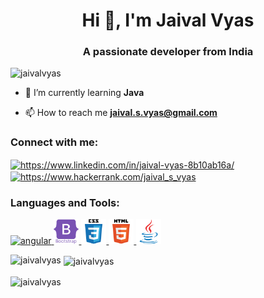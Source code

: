 <h1 align="center">Hi 👋, I'm Jaival Vyas</h1>
<h3 align="center">A passionate developer from India</h3>

<p align="left"> <img src="https://komarev.com/ghpvc/?username=jaivalvyas&label=Profile%20views&color=0e75b6&style=flat" alt="jaivalvyas" /> </p>

- 🌱 I’m currently learning **Java**

- 📫 How to reach me **jaival.s.vyas@gmail.com**

<h3 align="left">Connect with me:</h3>
<p align="left">
<a href="https://linkedin.com/in/https://www.linkedin.com/in/jaival-vyas-8b10ab16a/" target="blank"><img align="center" src="https://raw.githubusercontent.com/rahuldkjain/github-profile-readme-generator/master/src/images/icons/Social/linked-in-alt.svg" alt="https://www.linkedin.com/in/jaival-vyas-8b10ab16a/" height="30" width="40" /></a>
<a href="https://www.hackerrank.com/https://www.hackerrank.com/jaival_s_vyas" target="blank"><img align="center" src="https://raw.githubusercontent.com/rahuldkjain/github-profile-readme-generator/master/src/images/icons/Social/hackerrank.svg" alt="https://www.hackerrank.com/jaival_s_vyas" height="30" width="40" /></a>
</p>

<h3 align="left">Languages and Tools:</h3>
<p align="left"> <a href="https://angular.io" target="_blank" rel="noreferrer"> <img src="https://angular.io/assets/images/logos/angular/angular.svg" alt="angular" width="40" height="40"/> </a> <a href="https://getbootstrap.com" target="_blank" rel="noreferrer"> <img src="https://raw.githubusercontent.com/devicons/devicon/master/icons/bootstrap/bootstrap-plain-wordmark.svg" alt="bootstrap" width="40" height="40"/> </a> <a href="https://www.w3schools.com/css/" target="_blank" rel="noreferrer"> <img src="https://raw.githubusercontent.com/devicons/devicon/master/icons/css3/css3-original-wordmark.svg" alt="css3" width="40" height="40"/> </a> <a href="https://www.w3.org/html/" target="_blank" rel="noreferrer"> <img src="https://raw.githubusercontent.com/devicons/devicon/master/icons/html5/html5-original-wordmark.svg" alt="html5" width="40" height="40"/> </a> <a href="https://www.java.com" target="_blank" rel="noreferrer"> <img src="https://raw.githubusercontent.com/devicons/devicon/master/icons/java/java-original.svg" alt="java" width="40" height="40"/> </a> </p>

<p><img align="left" src="https://github-readme-stats.vercel.app/api/top-langs?username=jaivalvyas&show_icons=true&locale=en&layout=compact" alt="jaivalvyas" /></p>

<p>&nbsp;<img align="center" src="https://github-readme-stats.vercel.app/api?username=jaivalvyas&show_icons=true&locale=en" alt="jaivalvyas" /></p>

<p><img align="center" src="https://github-readme-streak-stats.herokuapp.com/?user=jaivalvyas&" alt="jaivalvyas" /></p>
